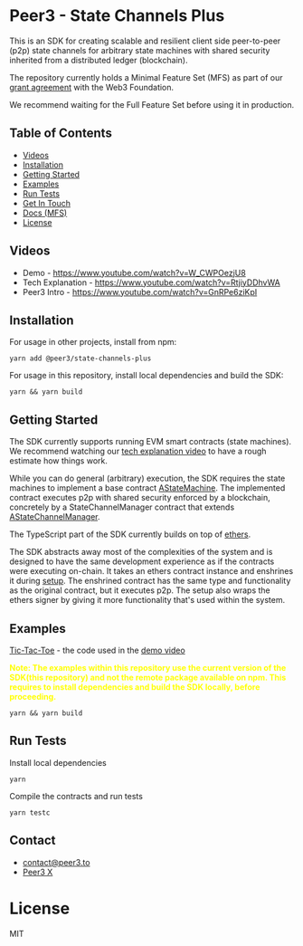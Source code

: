 # Peer3 - State Channels Plus

This is an SDK for creating scalable and resilient client side peer-to-peer (p2p) state channels for arbitrary state machines with shared security inherited from a distributed ledger (blockchain).

The repository currently holds a Minimal Feature Set (MFS) as part of our [grant agreement](https://github.com/w3f/Grants-Program/pull/2350) with the Web3 Foundation.

We recommend waiting for the Full Feature Set before using it in production.

## Table of Contents
- [Videos](#videos)
- [Installation](#installation)
- [Getting Started](#getting-started)
- [Examples](#examples)
- [Run Tests](#run-tests)
- [Get In Touch](#contact)
- [Docs (MFS)](./docs/mfsDocs.md)
- [License](#license)

## Videos
- Demo - https://www.youtube.com/watch?v=W_CWPOezjU8
- Tech Explanation - https://www.youtube.com/watch?v=RtjiyDDhvWA
- Peer3 Intro - https://www.youtube.com/watch?v=GnRPe6ziKpI

## Installation

For usage in other projects, install from npm:
```shell
yarn add @peer3/state-channels-plus
```

For usage in this repository, install local dependencies and build the SDK:
```shell
yarn && yarn build
```


## Getting Started
The SDK currently supports running EVM smart contracts (state machines).
We recommend watching our [tech explanation video](https://www.youtube.com/watch?v=RtjiyDDhvWA) to have a rough estimate how things work.

While you can do general (arbitrary) execution, the SDK requires the state machines to implement a base contract [AStateMachine](./contracts/V1/AStateMachine.sol).
The implemented contract executes p2p with shared security enforced by a blockchain, concretely by a StateChannelManager contract that extends [AStateChannelManager](./contracts/V1/StateChannelDiamondProxy/AStateChannelManagerProxy.sol).

The TypeScript part of the SDK currently builds on top of [ethers](https://github.com/ethers-io/ethers.js).

The SDK abstracts away most of the complexities of the system and is designed to have the same development experience as if the contracts were executing on-chain. It takes an ethers contract instance and enshrines it during [setup](./src/evm/EvmStateMachine.ts#L205). The enshrined contract has the same type and functionality as the original contract, but it executes p2p. The setup also wraps the ethers signer by giving it more functionality that's used within the system.

## Examples

[Tic-Tac-Toe](./examples/TicTacToe) - the code used in the [demo video](https://www.youtube.com/watch?v=W_CWPOezjU8)

<b style="color: yellow;">Note: The examples within this repository use the current version of the SDK(this repository) and not the remote package available on npm. This requires to install dependencies and build the SDK locally, before proceeding. </b>

```shell
yarn && yarn build
```

## Run Tests
Install local dependencies
```shell
yarn
```
Compile the contracts and run tests
```shell
yarn testc
```

## Contact
- contact@peer3.to
- [Peer3 X](https://x.com/peer3_to)

# License
MIT